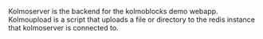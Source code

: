 Kolmoserver is the backend for the kolmoblocks demo webapp.
Kolmoupload is a script that uploads a file or directory to the redis instance that kolmoserver is connected to.
